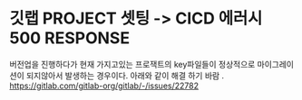 # 깃랩  PROJECT 셋팅 -> CICD 에러시 500 RESPONSE

버전업을 진행하다가 현재 가지고있는 프로잭트의 key파일들이 정상적으로 마이그레이션이
되지않아서 발생하는 경우이다. 아래와 같이 해결 하기 바람 .
https://gitlab.com/gitlab-org/gitlab/-/issues/22782